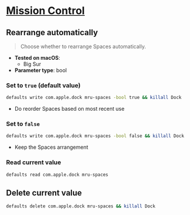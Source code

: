 # [Mission Control](../readme.md)

## Rearrange automatically

> Choose whether to rearrange Spaces automatically.

- **Tested on macOS**:
  * Big Sur
- **Parameter type**: bool

### Set to `true` (default value)
```bash
defaults write com.apple.dock mru-spaces -bool true && killall Dock
```
- Do reorder Spaces based on most recent use

### Set to `false`
```bash
defaults write com.apple.dock mru-spaces -bool false && killall Dock
```
- Keep the Spaces arrangement

### Read current value
```bash
defaults read com.apple.dock mru-spaces
```

## Delete current value
```bash
defaults delete com.apple.dock mru-spaces && killall Dock
```
